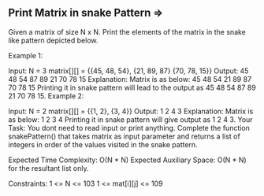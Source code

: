 Print Matrix in snake Pattern  =>
-----------------------------


Given a matrix of size N x N. Print the elements of the matrix in the snake like pattern depicted below.


Example 1:

Input:
N = 3 
matrix[][] = {{45, 48, 54},
             {21, 89, 87}
             {70, 78, 15}}
Output: 
45 48 54 87 89 21 70 78 15 
Explanation:
Matrix is as below:
45 48 54
21 89 87
70 78 15
Printing it in snake pattern will lead to 
the output as 45 48 54 87 89 21 70 78 15.
Example 2:

Input:
N = 2
matrix[][] = {{1, 2},
              {3, 4}}
Output: 
1 2 4 3
Explanation:
Matrix is as below:
1 2 
3 4
Printing it in snake pattern will 
give output as 1 2 4 3.
Your Task:
You dont need to read input or print anything. Complete the function snakePattern() that takes matrix as input parameter and returns a list of integers in order of the values visited in the snake pattern. 

Expected Time Complexity: O(N * N)
Expected Auxiliary Space: O(N * N) for the resultant list only.

Constraints:
1 <= N <= 103
1 <= mat[i][j] <= 109

